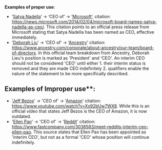 **Examples of proper use**:
* ‘[Satya Nadella](https://golden.com/wiki/Satya_Nadella-RJ9YY6)’ → ‘CEO of’ → ‘[Microsoft](https://golden.com/wiki/Microsoft-6GKP)’, citation: https://news.microsoft.com/2014/02/04/microsoft-board-names-satya-nadella-as-ceo/. This citation points to an official press release from Microsoft stating that Satya Nadella has been named as CEO, effective immediately.
* ‘[Deborah Liu](https://golden.com/wiki/Deborah_Liu-MA56GK3)’ → ‘CEO of’ → ‘[Ancestry](https://golden.com/wiki/Ancestry.com-9AP8VV)’ citation: https://www.ancestry.com/corporate/about-ancestry/our-team/board-of-directors. In this official team breakdown from Ancestry, Deborah Lieu's position is marked as 'President' and 'CEO'. An interim CEO should not be considered 'CEO' until either 1. their interim status is removed and they are made CEO indefinitely 2. qualifiers enable the nature of the statement to be more specifically described.

## Examples of Improper use**:
* '[Jeff Bezos](https://golden.com/wiki/Jeff_Bezos-D63VY)' -> 'CEO of' -> '[Amazon](https://golden.com/wiki/Amazon_(company)-B6VEMY)' citation: https://www.youtube.com/watch?v=Xx92bUw7WX8. While this is an official video that states Jeff Bezos is the CEO of Amazon, it is now outdated. 
* '[Ellen Pao](https://golden.com/wiki/Ellen_Pao-N4AA4D)' -> 'CEO of' -> '[Reddit](https://golden.com/wiki/Reddit-XXAM46)' citation: https://www.fastcompany.com/3038583/meet-reddits-interim-ceo-ellen-pao. This source states that Ellen Pao has been appointed as 'interim CEO', but not as a formal 'CEO' whose position will continue indefinitely.
